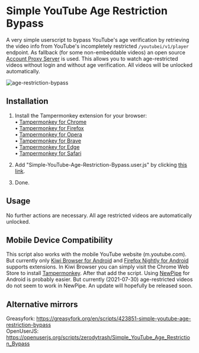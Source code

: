 # Simple YouTube Age Restriction Bypass

A very simple userscript to bypass YouTube's age verification by retrieving the video info from YouTube's incompletely restricted ``/youtubei/v1/player`` endpoint. As fallback (for some non-embeddable videos) an open source <a href="https://github.com/zerodytrash/Simple-YouTube-Age-Restriction-Bypass/tree/main/account-proxy">Account Proxy Server</a> is used. This allows you to watch age-restricted videos without login and without age verification. All videos will be unlocked automatically.
 
![age-restriction-bypass](https://user-images.githubusercontent.com/59258980/127405805-46410359-d99b-4e10-8963-2daf26630366.png)

## Installation
1. Install the Tampermonkey extension for your browser:<br>
&bull; [Tampermonkey for Chrome](https://chrome.google.com/webstore/detail/tampermonkey/dhdgffkkebhmkfjojejmpbldmpobfkfo)<br>
&bull; [Tampermonkey for Firefox](https://addons.mozilla.org/en-US/firefox/addon/tampermonkey/)<br>
&bull; [Tampermonkey for Opera](https://addons.opera.com/en/extensions/details/tampermonkey-beta/)<br>
&bull; [Tampermonkey for Brave](https://chrome.google.com/webstore/detail/tampermonkey/dhdgffkkebhmkfjojejmpbldmpobfkfo)<br>
&bull; [Tampermonkey for Edge](https://microsoftedge.microsoft.com/addons/detail/tampermonkey/iikmkjmpaadaobahmlepeloendndfphd)<br>
&bull; [Tampermonkey for Safari](https://apps.apple.com/app/apple-store/id1482490089?mt=8)<br>

3. Add "Simple-YouTube-Age-Restriction-Bypass.user.js" by clicking [this link](https://github.com/zerodytrash/Simple-YouTube-Age-Restriction-Bypass/raw/main/Simple-YouTube-Age-Restriction-Bypass.user.js).
4. Done.


## Usage
No further actions are necessary. All age restricted videos are automatically unlocked.

## Mobile Device Compatibility
This script also works with the mobile YouTube website (m.youtube.com). But currently only [Kiwi Browser for Android](https://play.google.com/store/apps/details?id=com.kiwibrowser.browser) and [Firefox Nightly for Android](https://play.google.com/store/apps/details?id=org.mozilla.fenix) supports extensions. In Kiwi Browser you can simply visit the Chrome Web Store to install [Tampermonkey](https://chrome.google.com/webstore/detail/tampermonkey/dhdgffkkebhmkfjojejmpbldmpobfkfo). After that add the script.
Using [NewPipe](https://github.com/TeamNewPipe/NewPipe) for Android is probably easier. But currently (2021-07-30) age-restricted videos do not seem to work in NewPipe. An update will hopefully be released soon.

## Alternative mirrors
Greasyfork: https://greasyfork.org/en/scripts/423851-simple-youtube-age-restriction-bypass <br>
OpenUserJS: https://openuserjs.org/scripts/zerodytrash/Simple_YouTube_Age_Restriction_Bypass
